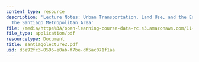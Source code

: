 ```yaml
---
content_type: resource
description: 'Lecture Notes: Urban Transportation, Land Use, and the Environment :
  The Santiago Metropolitan Area'
file: /media/https%3A/open-learning-course-data-rc.s3.amazonaws.com/11-943j-urban-transportation-land-use-and-the-environment-spring-2002/d5e92fc30595e0abf7bedf5ac071f1aa_santiagolecture2.pdf
file_type: application/pdf
resourcetype: Document
title: santiagolecture2.pdf
uid: d5e92fc3-0595-e0ab-f7be-df5ac071f1aa
---
```

